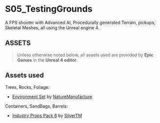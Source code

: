 # S05_TestingGrounds
A FPS shooter with Advanced AI, Procedurally generated Terrain, pickups, Skeletal Meshes, all using the Unreal engine 4.

## ASSETS
> Unless otherwise noted below, all assets used are provided by **Epic Games** in the **Unreal 4 editor**.

## Assets used
Trees, Rocks, Foliage:
 * [Environment Set](https://www.unrealengine.com/marketplace/en-US/product/environment-set) by [ NatureManufacture](https://www.unrealengine.com/marketplace/en-US/profile/NatureManufacture?count=20&sortBy=effectiveDate&sortDir=DESC&start=0)
  
Containers, SandBags, Barrels:
 * [Industry Props Pack 6](https://www.unrealengine.com/marketplace/en-US/product/3e2a3cb997cf47b1ab782a67957bfed0) by [SilverTM](https://www.unrealengine.com/marketplace/en-US/profile/SilverTm?count=20&sortBy=effectiveDate&sortDir=DESC&start=0)